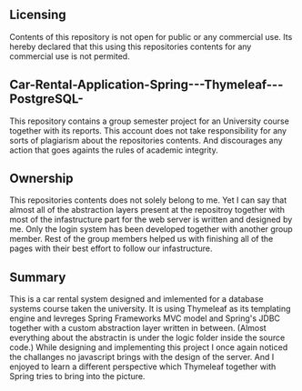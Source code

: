 ## Licensing

Contents of this repository is not open for public or any commercial use.
Its hereby declared that this using this repositories contents for any commercial use is not permited.    

## Car-Rental-Application-Spring---Thymeleaf---PostgreSQL-

This repository contains a group semester project for an University course together with its reports. 
This account does not take responsibility for any sorts of plagiarism about the repositories contents. 
And discourages any action that goes againts the rules of academic  integrity.

## Ownership

This repositories contents does not solely belong to me. 
Yet I can say that almost all of the abstraction layers present at the repositroy together with most of the infastructure part for the web server is written and designed by me.
Only the login system has been developed together with another group member. 
Rest of the group members helped us with finishing all of the pages with their best effort to follow our infastructure.  

## Summary

This is a car rental system designed and imlemented for a database systems course taken the university.
It is using Thymeleaf as its templating engine and levreges Spring Frameworks MVC model and Spring's JDBC together with a custom abstraction layer written in between. (Almost everything about the abstractin is under the logic folder inside the source code.) While designing and implementing this project I once again noticed the challanges no javascript brings with the design of the server. And I enjoyed to learn a different perspective which Thymeleaf together with Spring tries to bring into the picture.  
